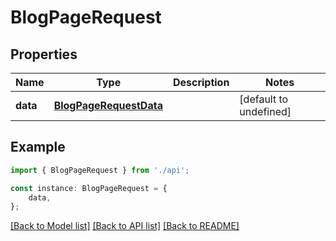 # BlogPageRequest


## Properties

Name | Type | Description | Notes
------------ | ------------- | ------------- | -------------
**data** | [**BlogPageRequestData**](BlogPageRequestData.md) |  | [default to undefined]

## Example

```typescript
import { BlogPageRequest } from './api';

const instance: BlogPageRequest = {
    data,
};
```

[[Back to Model list]](../README.md#documentation-for-models) [[Back to API list]](../README.md#documentation-for-api-endpoints) [[Back to README]](../README.md)
